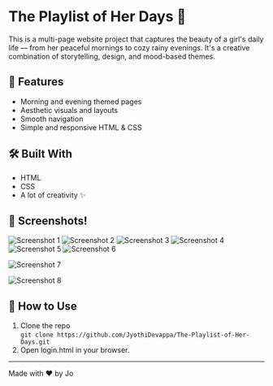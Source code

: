 # The Playlist of Her Days 🎵

This is a multi-page website project that captures the beauty of a girl's daily life — from her peaceful mornings to cozy rainy evenings. It's a creative combination of storytelling, design, and mood-based themes.

## 🌟 Features
- Morning and evening themed pages
- Aesthetic visuals and layouts
- Smooth navigation
- Simple and responsive HTML & CSS

## 🛠️ Built With
- HTML
- CSS
- A lot of creativity ✨

## 📸 Screenshots!
![Screenshot 1](https://github.com/user-attachments/assets/553fa4cf-8da9-456c-8ba8-d06a08b46319)
![Screenshot 2](https://github.com/user-attachments/assets/74351bff-fefb-4561-bf19-766d592da014)
![Screenshot 3](https://github.com/user-attachments/assets/07949ce2-996f-4b7d-ba4e-b39a8c8ee841)
![Screenshot 4](https://github.com/user-attachments/assets/ef769627-d518-4a64-bcfd-27dbba370f9d)
![Screenshot 5](https://github.com/user-attachments/assets/82146cb8-81b2-4971-a521-879f9b244c1b)
![Screenshot 6](https://github.com/user-attachments/assets/7a45e952-6f90-4b11-a0b7-45c6e9f171ec)

![Screenshot 7](https://github.com/user-attachments/assets/1eb1ef48-c338-4cfe-99ee-6318c7ae48db)

![Screenshot 8](https://github.com/user-attachments/assets/8e0464c6-e0d3-4cc7-bfe2-0ca1efbdd83f)


## 📂 How to Use
1. Clone the repo  
   `git clone https://github.com/JyothiDevappa/The-Playlist-of-Her-Days.git`
2. Open login.html in your browser.

---

Made with ❤️ by Jo

